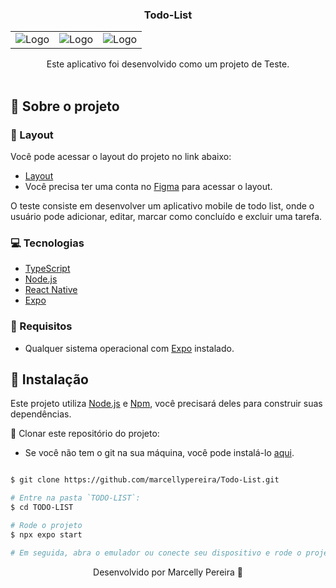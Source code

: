 <p align="center">
  <h3 align="center">Todo-List</h3>

 <div align="center">
  <table>
    <tr>
      <td><img src="https://cdn.discordapp.com/attachments/1063226213092569251/1186284631016886364/Screenshot_20231218-085453_Expo_Go.jpg?ex=6592b0a8&is=65803ba8&hm=da80578eb0424db7e4112f1a8a4e9b6a0ac6c120c41af221235c77ac4df72923&" alt="Logo" /></td>
      <td><img src="https://cdn.discordapp.com/attachments/1063226213092569251/1186284630316425296/Screenshot_20231218-085435_Expo_Go.jpg?ex=6592b0a7&is=65803ba7&hm=994997b7a58dba7646a0892ee70f8e52bf3469c0f6d07c1e392fda7773d2f09a&" alt="Logo" /></td>
      <td><img src="https://cdn.discordapp.com/attachments/1063226213092569251/1186284630740041738/Screenshot_20231218-085444_Expo_Go.jpg?ex=6592b0a8&is=65803ba8&hm=232ec412bbf54a3239b018a189df552bd95494e6cbe36723b4281995bce26f9c&" alt="Logo" /></td>
 </tr>
  </table>
</div>

  <p align="center">
    Este aplicativo foi desenvolvido como um projeto de Teste.
    <br />
    <br />
  </p>
</p>

## :book: Sobre o projeto

### :art: Layout

Você pode acessar o layout do projeto no link abaixo:

* [Layout](https://www.figma.com/file/0n0zDN7zbzhRbaEO74Xesx/ToDo-List-%E2%80%A2-Desafio-React?type=design&node-id=0-1&mode=design&t=p5u9dqXWEQLnoUD7-0)
* Você precisa ter uma conta no [Figma](https://www.figma.com) para acessar o layout.


O teste consiste em desenvolver um aplicativo mobile de todo list, onde o usuário pode adicionar, editar, marcar como concluído e excluir uma tarefa. 
### :computer: Tecnologias

* [TypeScript](https://www.typescriptlang.org/)
* [Node.js](https://nodejs.org/en/)
* [React Native](https://reactnative.dev/)
* [Expo](https://docs.expo.dev/get-started/installation/)

### :construction: Requisitos
- Qualquer sistema operacional com [Expo](https://docs.expo.dev/get-started/installation/) instalado.

## :bricks: Instalação

Este projeto utiliza [Node.js](https://nodejs.org/en/) e [Npm](https://www.npmjs.com/), você precisará deles para construir suas dependências.


🚨 Clonar este repositório do projeto:

* Se você não tem o git na sua máquina, você pode instalá-lo [aqui](https://git-scm.com/downloads).
```bash

$ git clone https://github.com/marcellypereira/Todo-List.git

# Entre na pasta `TODO-LIST`:
$ cd TODO-LIST

# Rode o projeto
$ npx expo start

# Em seguida, abra o emulador ou conecte seu dispositivo e rode o projeto.
```




<p align="center">Desenvolvido por Marcelly Pereira 💜</p>

